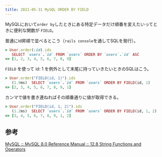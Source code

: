 ```yaml
---
title: 2021-05-31 MySQL ORDER BY FIELD
---
```


MySQLにおいて`order by`したときにある特定データだけ順番を変えたいってときに便利な関数が `FIELD`。


普通にid昇順で並べるとこう（`rails console`を通してSQLを発行）。

```rb
> User.order(:id).ids
   SELECT `users`.`id` FROM `users` ORDER BY `users`.`id` ASC
=> [1, 2, 3, 4, 5, 6, 7, 8, 9]
```

`FIELD` を使って id: 1 を例外として末尾に持っていきたいときのSQLはこう。

```rb
> User.order("FIELD(id, 1)").ids
   (1.9ms)  SELECT `users`.`id` FROM `users` ORDER BY FIELD(id, 1)
=> [2, 3, 4, 5, 6, 7, 8, 9, 1]
```

カンマで値を書き連ねればその順番通りに値が取得できる。

```rb
> User.order("FIELD(id, 1, 2)").ids
   (1.2ms)  SELECT `users`.`id` FROM `users` ORDER BY FIELD(id, 1, 2)
=> [3, 4, 5, 6, 7, 8, 9, 1, 2]

```

## 参考

[MySQL :: MySQL 8.0 Reference Manual :: 12.8 String Functions and Operators](https://dev.mysql.com/doc/refman/8.0/en/string-functions.html#function_field)